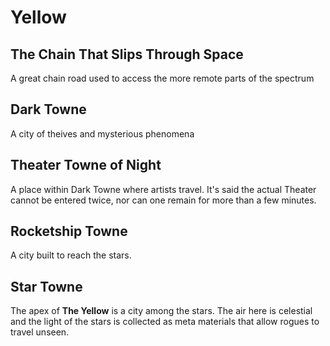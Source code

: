 # Yellow

## The Chain That Slips Through Space

A great chain road used to access the more remote parts of the spectrum

## Dark Towne

A city of theives and mysterious phenomena

## Theater Towne of Night

A place within Dark Towne where artists travel. It's said the actual Theater cannot be entered twice, nor can one remain for more than a few minutes.

## Rocketship Towne

A city built to reach the stars. 

## Star Towne

The apex of **The Yellow** is a city among the stars. The air here is celestial and the light of the stars is collected as meta materials that allow rogues to travel unseen.
